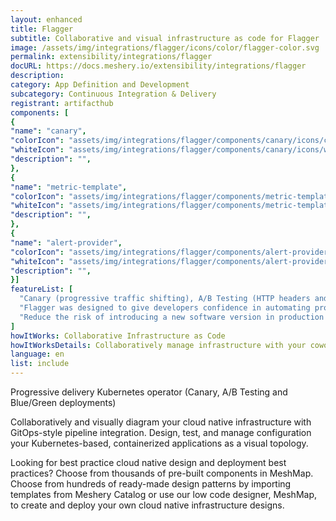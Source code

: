 ```yaml
---
layout: enhanced
title: Flagger
subtitle: Collaborative and visual infrastructure as code for Flagger
image: /assets/img/integrations/flagger/icons/color/flagger-color.svg
permalink: extensibility/integrations/flagger
docURL: https://docs.meshery.io/extensibility/integrations/flagger
description: 
category: App Definition and Development
subcategory: Continuous Integration & Delivery
registrant: artifacthub
components: [
{
"name": "canary",
"colorIcon": "assets/img/integrations/flagger/components/canary/icons/color/canary-color.svg",
"whiteIcon": "assets/img/integrations/flagger/components/canary/icons/white/canary-white.svg",
"description": "",
},
{
"name": "metric-template",
"colorIcon": "assets/img/integrations/flagger/components/metric-template/icons/color/metric-template-color.svg",
"whiteIcon": "assets/img/integrations/flagger/components/metric-template/icons/white/metric-template-white.svg",
"description": "",
},
{
"name": "alert-provider",
"colorIcon": "assets/img/integrations/flagger/components/alert-provider/icons/color/alert-provider-color.svg",
"whiteIcon": "assets/img/integrations/flagger/components/alert-provider/icons/white/alert-provider-white.svg",
"description": "",
}]
featureList: [
  "Canary (progressive traffic shifting), A/B Testing (HTTP headers and cookies traffic routing), Blue/Green (traffic switching and mirroring)",
  "Flagger was designed to give developers confidence in automating production releases with progressive delivery techniques.",
  "Reduce the risk of introducing a new software version in production by gradually shifting traffic to the new version while measuring metrics like HTTP/gRPC request success rate and latency."
]
howItWorks: Collaborative Infrastructure as Code
howItWorksDetails: Collaboratively manage infrastructure with your coworkers synchronously sharing the same designs.
language: en
list: include
---
```

<p>
Progressive delivery Kubernetes operator (Canary, A/B Testing and Blue/Green deployments)
</p>
<p>
    Collaboratively and visually diagram your cloud native infrastructure with GitOps-style pipeline integration. Design, test, and manage configuration your Kubernetes-based, containerized applications as a visual topology.
</p>
<p>
    Looking for best practice cloud native design and deployment best practices? Choose from thousands of pre-built components in MeshMap. Choose from hundreds of ready-made design patterns by importing templates from Meshery Catalog or use our low code designer, MeshMap, to create and deploy your own cloud native infrastructure designs.
</p>
